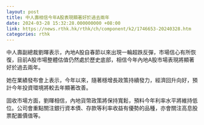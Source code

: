 ```yaml
---
layout: post
title: 中人壽相信今年A股表現顯著好於過去兩年
date: 2024-03-28 15:32:28.000000000 +08:00
link: https://news.rthk.hk/rthk/ch/component/k2/1746653-20240328.htm
categories: rthk
---
```


中人壽副總裁劉暉表示，內地A股自春節以來出現一輪超跌反彈，市場信心有所恢復，目前A股市場整體估值仍然處於歷史底部，相信今年內地A股市場表現將顯著好於過去兩年。

她在業績發布會上表示，今年以來，隨著穩增長政策持續發力，經濟回升向好，預計今年投資環境將較去年顯著改善。

固收市場方面，劉暉相信，內地貨幣政策將保持寬鬆，預料今年利率水平將維持低位。公司會重點關注銀行資本債、存款等利率收益有優勢的品種，亦會關注高息股票配置價值等。

